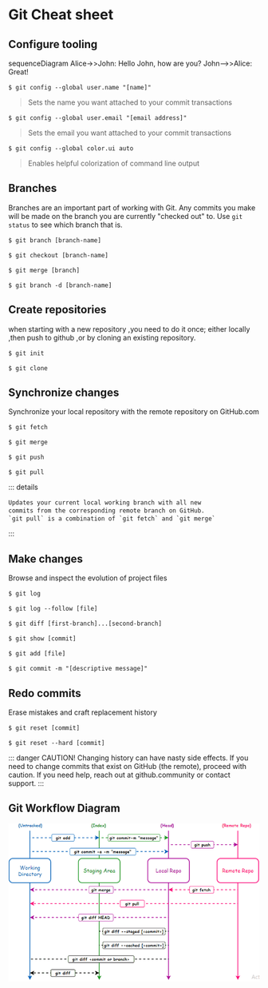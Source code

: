 # Git Cheat sheet

## Configure tooling

<div class="mermaid">
sequenceDiagram
  Alice->>John: Hello John, how are you?
  John-->>Alice: Great!
</div>

```console
$ git config --global user.name "[name]"
```

> Sets the name you want attached to your commit transactions

```console
$ git config --global user.email "[email address]"
```

> Sets the email you want attached to your commit transactions

```console
$ git config --global color.ui auto
```

> Enables helpful colorization of command line output

## Branches

Branches are an important part of working with Git. Any commits you make will be made on the branch you are currently "checked out" to. Use `git status` to see which branch that is.

```console
$ git branch [branch-name]
```

```console
$ git checkout [branch-name]
```

```console
$ git merge [branch]
```

```console
$ git branch -d [branch-name]
```

## Create repositories

when starting with a new repository ,you need to do it once; either locally ,then push to github ,or by cloning an existing repository.

```console
$ git init
```

```console
$ git clone
```

## Synchronize changes

Synchronize your local repository with the remote repository
on GitHub.com

```console
$ git fetch
```

```console
$ git merge
```

```console
$ git push
```

```console
$ git pull
```

::: details

```console
Updates your current local working branch with all new
commits from the corresponding remote branch on GitHub.
`git pull` is a combination of `git fetch` and `git merge`
```

:::

## Make changes

Browse and inspect the evolution of project files

```console
$ git log
```

```console
$ git log --follow [file]
```

```console
$ git diff [first-branch]...[second-branch]
```

```console
$ git show [commit]
```

```console
$ git add [file]
```

```console
$ git commit -m "[descriptive message]"
```

## Redo commits

Erase mistakes and craft replacement history

```console
$ git reset [commit]
```

```console
$ git reset --hard [commit]
```

::: danger CAUTION!
Changing history can have nasty side effects. If you
need to change commits that exist on GitHub (the remote),
proceed with caution. If you need help, reach out at
github.community or contact support.
:::

## Git Workflow Diagram

![An image](./resource/git_workflow.gif)

